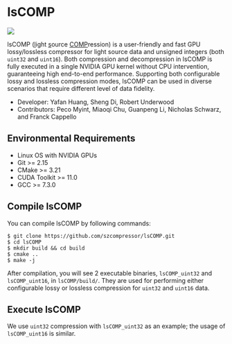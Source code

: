 # lsCOMP

<a href="./LICENSE"><img src="https://img.shields.io/badge/License-BSD%203--Clause-blue.svg"></a>

lsCOMP (<u>l</u>ight <u>s</u>ource <u>COMP</u>ression) is a user-friendly and fast GPU lossy/lossless compressor for light source data and unsigned integers (both ```uint32``` and ```uint16```).
Both compression and decompression in lsCOMP is fully executed in a single NVIDIA GPU kernel without CPU intervention, guaranteeing high end-to-end performance.
Supporting both configurable lossy and lossless compression modes, lsCOMP can be used in diverse scenarios that require different level of data fidelity.
- Developer: Yafan Huang, Sheng Di, Robert Underwood
- Contributors: Peco Myint, Miaoqi Chu, Guanpeng Li, Nicholas Schwarz, and Franck Cappello

## Environmental Requirements
- Linux OS with NVIDIA GPUs
- Git >= 2.15
- CMake >= 3.21
- CUDA Toolkit >= 11.0
- GCC >= 7.3.0

## Compile lsCOMP
You can compile lsCOMP by following commands:
```shell
$ git clone https://github.com/szcompressor/lsCOMP.git
$ cd lsCOMP
$ mkdir build && cd build
$ cmake ..
$ make -j
```
After compilation, you will see 2 executable binaries, ```lsCOMP_uint32``` and ```lsCOMP_uint16```, in ```lsCOMP/build/```.
They are used for performing either configurable lossy or lossless compression for ```uint32``` and ```uint16``` data.

## Execute lsCOMP
We use ```uint32``` compression with ```lsCOMP_uint32``` as an example; the usage of ```lsCOMP_uint16``` is similar.
